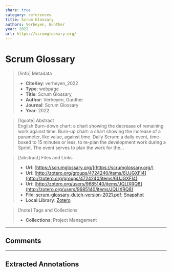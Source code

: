 ```yaml
---  
share: true  
category: references  
title: Scrum Glossary  
authors: Verheyen, Gunther  
year: 2022  
url: https://scrumglossary.org/  
---  
```

  
# Scrum Glossary  
  
> [!info] Metadata  
> - **CiteKey**: verheyen_2022  
> - **Type**: webpage  
> - **Title**: Scrum Glossary,   
> - **Author**: Verheyen, Gunther  
> - **Journal**: Scrum Glossary   
> - **Year**: 2022   
  
> [!quote] Abstract  
> English Burn-down chart: a chart showing the decrease of remaining work against time. Burn-up chart: a chart showing the increase of a parameter, like value, against time. Daily Scrum: a daily event, time-boxed to 15 minutes or less, to re-plan the development work during a Sprint. The event serves to plan the work for the…  
  
> [!abstract] Files and Links  
> - **Url**: [https://scrumglossary.org/](https://scrumglossary.org/)  
> - **Uri**: [http://zotero.org/groups/4724240/items/6UJGXFI4](http://zotero.org/groups/4724240/items/6UJGXFI4)  
> - **Uri**: [http://zotero.org/users/9685140/items/JQLIXRQ8](http://zotero.org/users/9685140/items/JQLIXRQ8)  
> - **File**: [scrum-glossary-dutch-version-2021.pdf](file:///Users/jan/Zotero/storage/4KVKCL4J/scrum-glossary-dutch-version-2021.pdf); [Snapshot](file:///Users/jan/Zotero/storage/TTT93ZH9/scrumglossary.org.html)  
> - **Local Library**: [Zotero]((zotero://select/library/items/JQLIXRQ8))  
  
> [!note] Tags and Collections  
> - **Collections**: Project Management  
  
----  
  
## Comments  
  
  
  
----  
  
## Extracted Annotations  
  
